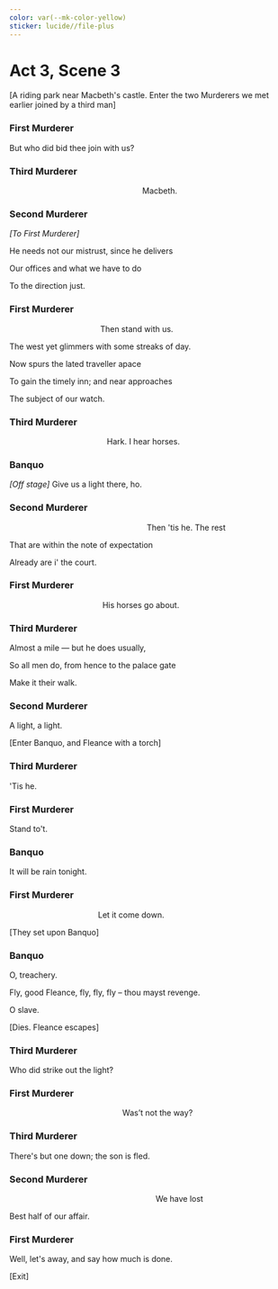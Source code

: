 ```yaml
---
color: var(--mk-color-yellow)
sticker: lucide//file-plus
---
```

# Act 3, Scene 3

[A riding park near Macbeth's castle. Enter the two Murderers we met earlier joined by a third man]

### First Murderer

But who did bid thee join with us?

### Third Murderer

                                                            Macbeth.

### Second Murderer

_[To First Murderer]_

He needs not our mistrust, since he delivers

Our offices and what we have to do

To the direction just.

### First Murderer

                                         Then stand with us.

The west yet glimmers with some streaks of day.

Now spurs the lated traveller apace

To gain the timely inn; and near approaches

The subject of our watch.

### Third Murderer

                                            Hark. I hear horses.

### Banquo

_[Off stage]_ Give us a light there, ho.

### Second Murderer

                                                              Then 'tis he. The rest

That are within the note of expectation

Already are i' the court.

### First Murderer

                                          His horses go about.

### Third Murderer

Almost a mile — but he does usually,

So all men do, from hence to the palace gate

Make it their walk.

### Second Murderer

A light, a light.

[Enter Banquo, and Fleance with a torch]

### Third Murderer

'Tis he.

### First Murderer

Stand to't.

### Banquo

It will be rain tonight.

### First Murderer

                                        Let it come down.

[They set upon Banquo]

### Banquo

O, treachery. 

Fly, good Fleance, fly, fly, fly – thou mayst revenge. 

O slave.

[Dies. Fleance escapes]

### Third Murderer

Who did strike out the light?

### First Murderer

                                                   Was’t not the way?

### Third Murderer

There's but one down; the son is fled.

### Second Murderer

                                                                  We have lost

Best half of our affair.

### First Murderer

Well, let's away, and say how much is done.

[Exit]